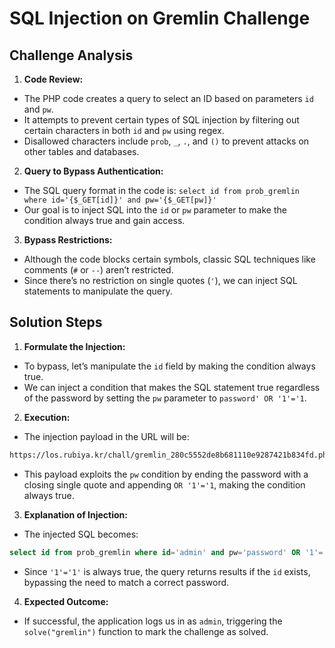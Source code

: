 # SQL Injection on Gremlin Challenge

## Challenge Analysis
1. **Code Review:**
- The PHP code creates a query to select an ID based on parameters `id` and `pw`.
- It attempts to prevent certain types of SQL injection by filtering out certain characters in both `id` and `pw` using regex.
- Disallowed characters include `prob`, `_`, `.`, and `()` to prevent attacks on other tables and databases.
2. **Query to Bypass Authentication:**
- The SQL query format in the code is: `select id from prob_gremlin where id='{$_GET[id]}' and pw='{$_GET[pw]}'`
- Our goal is to inject SQL into the `id` or `pw` parameter to make the condition always true and gain access.
3. **Bypass Restrictions:**
- Although the code blocks certain symbols, classic SQL techniques like comments (`#` or `--`) aren’t restricted.
- Since there’s no restriction on single quotes (`'`), we can inject SQL statements to manipulate the query.
## Solution Steps
1. **Formulate the Injection:**
- To bypass, let’s manipulate the `id` field by making the condition always true.
- We can inject a condition that makes the SQL statement true regardless of the password by setting the `pw` parameter to `password' OR '1'='1`.
2. **Execution:**
- The injection payload in the URL will be:
```bash
https://los.rubiya.kr/chall/gremlin_280c5552de8b681110e9287421b834fd.php?id=admin&pw=password' OR '1'='1
```
- This payload exploits the `pw` condition by ending the password with a closing single quote and appending `OR '1'='1`, making the condition always true.
3. **Explanation of Injection:**
- The injected SQL becomes:
```sql
select id from prob_gremlin where id='admin' and pw='password' OR '1'='1'
```
- Since `'1'='1'` is always true, the query returns results if the `id` exists, bypassing the need to match a correct password.
4. **Expected Outcome:**
- If successful, the application logs us in as `admin`, triggering the `solve("gremlin")` function to mark the challenge as solved.